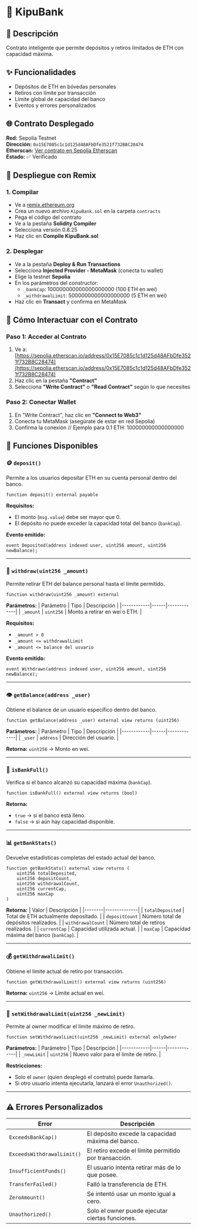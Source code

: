 # 🏦 KipuBank

## 📖 Descripción
Contrato inteligente que permite depósitos y retiros limitados de ETH con capacidad máxima.

## ✨ Funcionalidades
- Depósitos de ETH en bóvedas personales
- Retiros con límite por transacción 
- Límite global de capacidad del banco
- Eventos y errores personalizados

## 🌐 Contrato Desplegado

**Red:** Sepolia Testnet  
**Dirección:** `0x15E7085c1c1d125d48AFbDfe3521f732B8C28474`  
**Etherscan:** [Ver contrato en Sepolia Etherscan](https://sepolia.etherscan.io/address/0x15E7085c1c1d125d48AFbDfe3521f732B8C28474)  
**Estado:** ✅ Verificado

## 🚀 Despliegue con Remix

### 1. Compilar
- Ve a [remix.ethereum.org](https://remix.ethereum.org/)
- Crea un nuevo archivo `KipuBank.sol` en la carpeta `contracts`
- Pega el código del contrato
- Ve a la pestaña **Solidity Compiler**
- Selecciona versión 0.8.25
- Haz clic en **Compile KipuBank.sol**

### 2. Desplegar
- Ve a la pestaña **Deploy & Run Transactions**
- Selecciona **Injected Provider - MetaMask** (conecta tu wallet)
- Elige la testnet **Sepolia**
- En los parámetros del constructor:
  - `_bankCap`: 100000000000000000000 (100 ETH en wei)
  - `_withdrawalLimit`: 5000000000000000000 (5 ETH en wei)
- Haz clic en **Transact** y confirma en MetaMask

## 🚀 Cómo Interactuar con el Contrato

### **Paso 1: Acceder al Contrato**
1. Ve a: [https://sepolia.etherscan.io/address/0x15E7085c1c1d125d48AFbDfe3521f732B8C28474](https://sepolia.etherscan.io/address/0x15E7085c1c1d125d48AFbDfe3521f732B8C28474)
2. Haz clic en la pestaña **"Contract"**
3. Selecciona **"Write Contract"** o **"Read Contract"** según lo que necesites

### **Paso 2: Conectar Wallet**
1. En "Write Contract", haz clic en **"Connect to Web3"**
2. Conecta tu MetaMask (asegúrate de estar en red Sepolia)
3. Confirma la conexión
// Ejemplo para 0.1 ETH: 100000000000000000

## 🧩 Funciones Disponibles

### 🪙 `deposit()`
Permite a los usuarios depositar ETH en su cuenta personal dentro del banco.

```solidity
function deposit() external payable
```

**Requisitos:**
- El monto (`msg.value`) debe ser mayor que 0.
- El depósito no puede exceder la capacidad total del banco (`bankCap`).

**Evento emitido:**
```solidity
event Deposited(address indexed user, uint256 amount, uint256 newBalance);
```

---

### 💸 `withdraw(uint256 _amount)`
Permite retirar ETH del balance personal hasta el límite permitido.

```solidity
function withdraw(uint256 _amount) external
```

**Parámetros:**
| Parámetro | Tipo | Descripción |
|------------|------|-------------|
| `_amount` | `uint256` | Monto a retirar en wei o ETH. |

**Requisitos:**
- `_amount > 0`
- `_amount <= withdrawalLimit`
- `_amount <= balance del usuario`

**Evento emitido:**
```solidity
event Withdrawn(address indexed user, uint256 amount, uint256 newBalance);
```

---

### 👁️ `getBalance(address _user)`
Obtiene el balance de un usuario específico dentro del banco.

```solidity
function getBalance(address _user) external view returns (uint256)
```

**Parámetros:**
| Parámetro | Tipo | Descripción |
|------------|------|-------------|
| `_user` | `address` | Dirección del usuario. |

**Retorna:**
`uint256` → Monto en wei.

---

### 🏦 `isBankFull()`
Verifica si el banco alcanzó su capacidad máxima (`bankCap`).

```solidity
function isBankFull() external view returns (bool)
```

**Retorna:**
- `true` → si el banco está lleno.
- `false` → si aún hay capacidad disponible.

---

### 📊 `getBankStats()`
Devuelve estadísticas completas del estado actual del banco.

```solidity
function getBankStats() external view returns (
    uint256 totalDeposited,
    uint256 depositCount,
    uint256 withdrawalCount,
    uint256 currentCap,
    uint256 maxCap
)
```

**Retorna:**
| Valor | Descripción |
|--------|--------------|
| `totalDeposited` | Total de ETH actualmente depositado. |
| `depositCount` | Número total de depósitos realizados. |
| `withdrawalCount` | Número total de retiros realizados. |
| `currentCap` | Capacidad utilizada actual. |
| `maxCap` | Capacidad máxima del banco (`bankCap`). |

---

### 💰 `getWithdrawalLimit()`
Obtiene el límite actual de retiro por transacción.

```solidity
function getWithdrawalLimit() external view returns (uint256)
```

**Retorna:**
`uint256` → Límite actual en wei.

---

### 🔐 `setWithdrawalLimit(uint256 _newLimit)`
Permite al owner modificar el límite máximo de retiro.

```solidity
function setWithdrawalLimit(uint256 _newLimit) external onlyOwner
```

**Parámetros:**
| Parámetro | Tipo | Descripción |
|------------|------|-------------|
| `_newLimit` | `uint256` | Nuevo valor para el límite de retiro. |

**Restricciones:**
- Solo el `owner` (quien desplegó el contrato) puede llamarla.
- Si otro usuario intenta ejecutarla, lanzará el error `Unauthorized()`.

---

## ⚠️ Errores Personalizados

| Error | Descripción |
|--------|--------------|
| `ExceedsBankCap()` | El depósito excede la capacidad máxima del banco. |
| `ExceedsWithdrawalLimit()` | El retiro excede el límite permitido por transacción. |
| `InsufficientFunds()` | El usuario intenta retirar más de lo que posee. |
| `TransferFailed()` | Falló la transferencia de ETH. |
| `ZeroAmount()` | Se intentó usar un monto igual a cero. |
| `Unauthorized()` | Solo el owner puede ejecutar ciertas funciones. |
